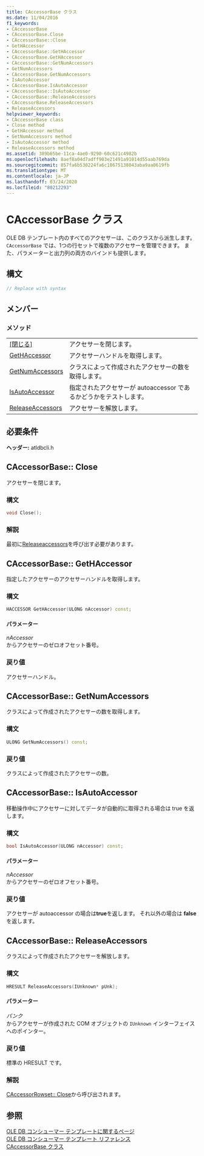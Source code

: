 ```yaml
---
title: CAccessorBase クラス
ms.date: 11/04/2016
f1_keywords:
- CAccessorBase
- CAccessorBase.Close
- CAccessorBase::Close
- GetHAccessor
- CAccessorBase::GetHAccessor
- CAccessorBase.GetHAccessor
- CAccessorBase::GetNumAccessors
- GetNumAccessors
- CAccessorBase.GetNumAccessors
- IsAutoAccessor
- CAccessorBase.IsAutoAccessor
- CAccessorBase::IsAutoAccessor
- CAccessorBase::ReleaseAccessors
- CAccessorBase.ReleaseAccessors
- ReleaseAccessors
helpviewer_keywords:
- CAccessorBase class
- Close method
- GetHAccessor method
- GetNumAccessors method
- IsAutoAccessor method
- ReleaseAccessors method
ms.assetid: 389b65be-11ca-4ae0-9290-60c621c4982b
ms.openlocfilehash: 8aef8a04d7adff903e21491a91014d55aab769da
ms.sourcegitcommit: 857fa6b530224fa6c18675138043aba9aa0619fb
ms.translationtype: MT
ms.contentlocale: ja-JP
ms.lasthandoff: 03/24/2020
ms.locfileid: "80212293"
---
```

# <a name="caccessorbase-class"></a>CAccessorBase クラス

OLE DB テンプレート内のすべてのアクセサーは、このクラスから派生します。 `CAccessorBase` では、1つの行セットで複数のアクセサーを管理できます。 また、パラメーターと出力列の両方のバインドも提供します。

## <a name="syntax"></a>構文

```cpp
// Replace with syntax
```

## <a name="members"></a>メンバー

### <a name="methods"></a>メソッド

|||
|-|-|
|[[閉じる]](#close)|アクセサーを閉じます。|
|[GetHAccessor](#geth)|アクセサーハンドルを取得します。|
|[GetNumAccessors](#getnum)|クラスによって作成されたアクセサーの数を取得します。|
|[IsAutoAccessor](#isauto)|指定されたアクセサーが autoaccessor であるかどうかをテストします。|
|[ReleaseAccessors](#release)|アクセサーを解放します。|

## <a name="requirements"></a>必要条件

**ヘッダー:** atldbcli.h

## <a name="caccessorbaseclose"></a><a name="close"></a>CAccessorBase:: Close

アクセサーを閉じます。

### <a name="syntax"></a>構文

```cpp
void Close();
```

### <a name="remarks"></a>解説

最初に[Releaseaccessors](../../data/oledb/caccessorbase-releaseaccessors.md)を呼び出す必要があります。

## <a name="caccessorbasegethaccessor"></a><a name="geth"></a>CAccessorBase:: GetHAccessor

指定したアクセサーのアクセサーハンドルを取得します。

### <a name="syntax"></a>構文

```cpp
HACCESSOR GetHAccessor(ULONG nAccessor) const;
```

#### <a name="parameters"></a>パラメーター

*nAccessor*<br/>
からアクセサーのゼロオフセット番号。

### <a name="return-value"></a>戻り値

アクセサーハンドル。

## <a name="caccessorbasegetnumaccessors"></a><a name="getnum"></a>CAccessorBase:: GetNumAccessors

クラスによって作成されたアクセサーの数を取得します。

### <a name="syntax"></a>構文

```cpp
ULONG GetNumAccessors() const;
```

### <a name="return-value"></a>戻り値

クラスによって作成されたアクセサーの数。

## <a name="caccessorbaseisautoaccessor"></a><a name="isauto"></a>CAccessorBase:: IsAutoAccessor

移動操作中にアクセサーに対してデータが自動的に取得される場合は true を返します。

### <a name="syntax"></a>構文

```cpp
bool IsAutoAccessor(ULONG nAccessor) const;
```

#### <a name="parameters"></a>パラメーター

*nAccessor*<br/>
からアクセサーのゼロオフセット番号。

### <a name="return-value"></a>戻り値

アクセサーが autoaccessor の場合は**true**を返します。 それ以外の場合は **false**を返します。

## <a name="caccessorbasereleaseaccessors"></a><a name="release"></a>CAccessorBase:: ReleaseAccessors

クラスによって作成されたアクセサーを解放します。

### <a name="syntax"></a>構文

```cpp
HRESULT ReleaseAccessors(IUnknown* pUnk);
```

#### <a name="parameters"></a>パラメーター

*パンク*<br/>
からアクセサーが作成された COM オブジェクトの `IUnknown` インターフェイスへのポインター。

### <a name="return-value"></a>戻り値

標準の HRESULT です。

### <a name="remarks"></a>解説

[CAccessorRowset:: Close](../../data/oledb/caccessorrowset-close.md)から呼び出されます。

## <a name="see-also"></a>参照

[OLE DB コンシューマー テンプレートに関するページ](../../data/oledb/ole-db-consumer-templates-cpp.md)<br/>
[OLE DB コンシューマー テンプレート リファレンス](../../data/oledb/ole-db-consumer-templates-reference.md)<br/>
[CAccessorBase クラス](../../data/oledb/caccessorbase-class.md)
